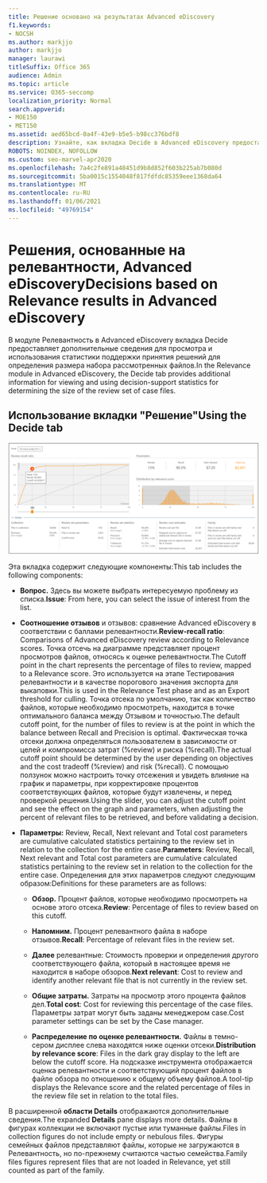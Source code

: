 ```yaml
---
title: Решение основано на результатах Advanced eDiscovery
f1.keywords:
- NOCSH
ms.author: markjjo
author: markjjo
manager: laurawi
titleSuffix: Office 365
audience: Admin
ms.topic: article
ms.service: O365-seccomp
localization_priority: Normal
search.appverid:
- MOE150
- MET150
ms.assetid: aed65bcd-0a4f-43e9-b5e5-b98cc376bdf8
description: Узнайте, как вкладка Decide в Advanced eDiscovery предоставляет данные, которые помогут определить правильный размер набора файлов дел для проверки.
ROBOTS: NOINDEX, NOFOLLOW
ms.custom: seo-marvel-apr2020
ms.openlocfilehash: 7a4c2fe891a48451d9b8d852f603b225ab7b080d
ms.sourcegitcommit: 5ba0015c1554048f817fdfdc85359eee1368da64
ms.translationtype: MT
ms.contentlocale: ru-RU
ms.lasthandoff: 01/06/2021
ms.locfileid: "49769154"
---
```

# <a name="decisions-based-on-relevance-results-in-advanced-ediscovery"></a><span data-ttu-id="fb557-103">Решения, основанные на релевантности, Advanced eDiscovery</span><span class="sxs-lookup"><span data-stu-id="fb557-103">Decisions based on Relevance results in Advanced eDiscovery</span></span>
  
<span data-ttu-id="fb557-104">В модуле Релевантность в Advanced eDiscovery вкладка Decide предоставляет дополнительные сведения для просмотра и использования статистики поддержки принятия решений для определения размера набора рассмотренных файлов.</span><span class="sxs-lookup"><span data-stu-id="fb557-104">In the Relevance module in Advanced eDiscovery, the Decide tab provides additional information for viewing and using decision-support statistics for determining the size of the review set of case files.</span></span>
  
## <a name="using-the-decide-tab"></a><span data-ttu-id="fb557-105">Использование вкладки "Решение"</span><span class="sxs-lookup"><span data-stu-id="fb557-105">Using the Decide tab</span></span>

!["Релевантность" > "Решение"](../media/f32fed89-f3b5-404a-90c7-ea25d2eb58a9.png)
  
<span data-ttu-id="fb557-107">Эта вкладка содержит следующие компоненты:</span><span class="sxs-lookup"><span data-stu-id="fb557-107">This tab includes the following components:</span></span>
  
- <span data-ttu-id="fb557-108">**Вопрос.** Здесь вы можете выбрать интересуемую проблему из списка.</span><span class="sxs-lookup"><span data-stu-id="fb557-108">**Issue**: From here, you can select the issue of interest from the list.</span></span>

- <span data-ttu-id="fb557-109">**Соотношение отзывов** и отзывов: сравнение Advanced eDiscovery в соответствии с баллами релевантности.</span><span class="sxs-lookup"><span data-stu-id="fb557-109">**Review-recall ratio**: Comparisons of Advanced eDiscovery review according to Relevance scores.</span></span> <span data-ttu-id="fb557-110">Точка отсечь на диаграмме представляет процент просмотров файлов, относясь к оценке релевантности.</span><span class="sxs-lookup"><span data-stu-id="fb557-110">The Cutoff point in the chart represents the percentage of files to review, mapped to a Relevance score.</span></span> <span data-ttu-id="fb557-111">Это используется на этапе Тестирования релевантности и в качестве порогового значения экспорта для выкаповки.</span><span class="sxs-lookup"><span data-stu-id="fb557-111">This is used in the Relevance Test phase and as an Export threshold for culling.</span></span> <span data-ttu-id="fb557-112">Точка отсека по умолчанию, так как количество файлов, которые необходимо просмотреть, находится в точке оптимального баланса между Отзывом и точностью.</span><span class="sxs-lookup"><span data-stu-id="fb557-112">The default cutoff point, for the number of files to review is at the point in which the balance between Recall and Precision is optimal.</span></span> <span data-ttu-id="fb557-113">Фактическая точка отсеки должна определяться пользователем в зависимости от целей и компромисса затрат (%review) и риска (%recall).</span><span class="sxs-lookup"><span data-stu-id="fb557-113">The actual cutoff point should be determined by the user depending on objectives and the cost tradeoff (%review) and risk (%recall).</span></span> <span data-ttu-id="fb557-114">С помощью ползунок можно настроить точку отсежения и увидеть влияние на график и параметры, при корректировке процентов соответствующих файлов, которые будут извлечены, и перед проверкой решения.</span><span class="sxs-lookup"><span data-stu-id="fb557-114">Using the slider, you can adjust the cutoff point and see the effect on the graph and parameters, when adjusting the percent of relevant files to be retrieved, and before validating a decision.</span></span>

- <span data-ttu-id="fb557-115">**Параметры:** Review, Recall, Next relevant and Total cost parameters are cumulative calculated statistics pertaining to the review set in relation to the collection for the entire case.</span><span class="sxs-lookup"><span data-stu-id="fb557-115">**Parameters**: Review, Recall, Next relevant and Total cost parameters are cumulative calculated statistics pertaining to the review set in relation to the collection for the entire case.</span></span> <span data-ttu-id="fb557-116">Определения для этих параметров следуют следующим образом:</span><span class="sxs-lookup"><span data-stu-id="fb557-116">Definitions for these parameters are as follows:</span></span>

  - <span data-ttu-id="fb557-117">**Обзор.** Процент файлов, которые необходимо просмотреть на основе этого отсека.</span><span class="sxs-lookup"><span data-stu-id="fb557-117">**Review**: Percentage of files to review based on this cutoff.</span></span>

  - <span data-ttu-id="fb557-118">**Напомним.** Процент релевантного файла в наборе отзывов.</span><span class="sxs-lookup"><span data-stu-id="fb557-118">**Recall**: Percentage of relevant files in the review set.</span></span>

  - <span data-ttu-id="fb557-119">**Далее** релевантные: Стоимость проверки и определения другого соответствующего файла, который в настоящее время не находится в наборе обзоров.</span><span class="sxs-lookup"><span data-stu-id="fb557-119">**Next relevant**: Cost to review and identify another relevant file that is not currently in the review set.</span></span>

  - <span data-ttu-id="fb557-120">**Общие затраты.** Затраты на просмотр этого процента файлов дел.</span><span class="sxs-lookup"><span data-stu-id="fb557-120">**Total cost**: Cost for reviewing this percentage of the case files.</span></span> <span data-ttu-id="fb557-121">Параметры затрат могут быть заданы менеджером case.</span><span class="sxs-lookup"><span data-stu-id="fb557-121">Cost parameter settings can be set by the Case manager.</span></span>

  - <span data-ttu-id="fb557-122">**Распределение по оценке релевантности.** Файлы в темно-сером дисплее слева находятся ниже оценки отсеки.</span><span class="sxs-lookup"><span data-stu-id="fb557-122">**Distribution by relevance score**: Files in the dark gray display to the left are below the cutoff score.</span></span> <span data-ttu-id="fb557-123">На подсказке инструмента отображается оценка релевантности и соответствующий процент файлов в файле обзора по отношению к общему объему файлов.</span><span class="sxs-lookup"><span data-stu-id="fb557-123">A tool-tip displays the Relevance score and the related percentage of files in the review file set in relation to the total files.</span></span>

<span data-ttu-id="fb557-124">В расширенной **области Details** отображаются дополнительные сведения.</span><span class="sxs-lookup"><span data-stu-id="fb557-124">The expanded **Details** pane displays more details.</span></span> <span data-ttu-id="fb557-125">Файлы в фигурах коллекции не включают пустые или туманные файлы.</span><span class="sxs-lookup"><span data-stu-id="fb557-125">Files in collection figures do not include empty or nebulous files.</span></span> <span data-ttu-id="fb557-126">Фигуры семейных файлов представляют файлы, которые не загружаются в Релевантность, но по-прежнему считаются частью семейства.</span><span class="sxs-lookup"><span data-stu-id="fb557-126">Family files figures represent files that are not loaded in Relevance, yet still counted as part of the family.</span></span>
